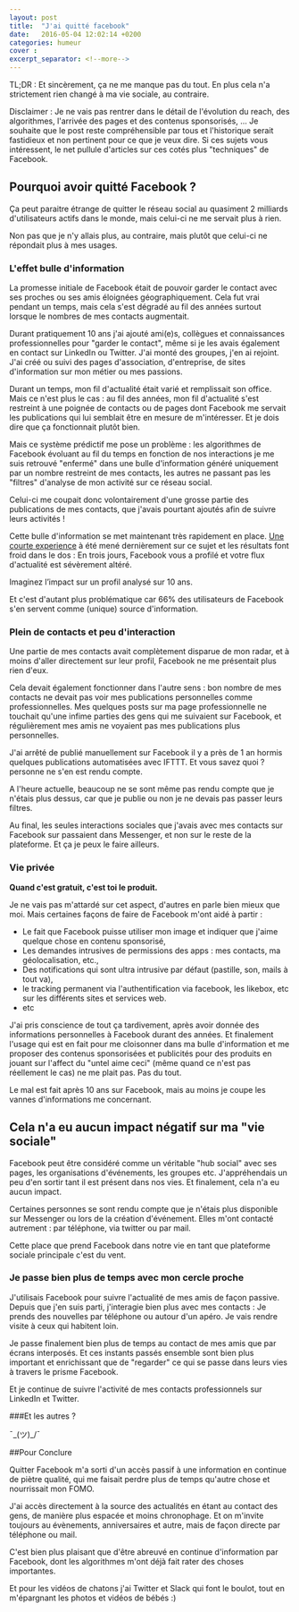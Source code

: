 ```yaml
---
layout: post
title:  "J'ai quitté facebook"
date:   2016-05-04 12:02:14 +0200
categories: humeur
cover : 
excerpt_separator: <!--more-->
---
```

TL;DR : Et sincèrement, ça ne me manque pas du tout. En plus cela n'a strictement rien changé à ma vie sociale, au contraire. 
<!--more-->

Disclaimer : Je ne vais pas rentrer dans le détail de l'évolution du reach, des algorithmes, l'arrivée des pages et des contenus sponsorisés, ... Je souhaite que le post reste compréhensible par tous et l'historique serait fastidieux et non pertinent pour ce que je veux dire. Si ces sujets vous intéressent, le net pullule d'articles sur ces cotés plus "techniques" de Facebook.

## Pourquoi avoir quitté Facebook ?

Ça peut paraitre étrange de quitter le réseau social au quasiment 2 milliards d'utilisateurs actifs dans le monde, mais celui-ci ne me servait plus à rien.

Non pas que je n'y allais plus, au contraire, mais plutôt que celui-ci ne répondait plus à mes usages.

### L'effet bulle d'information

La promesse initiale de Facebook était de pouvoir garder le contact avec ses proches ou ses amis éloignées géographiquement. Cela fut vrai pendant un temps, mais cela s'est dégradé au fil des années surtout lorsque le nombres de mes contacts augmentait.

Durant pratiquement 10 ans j'ai ajouté ami(e)s, collègues et connaissances professionnelles pour "garder le contact", même si je les avais également en contact sur LinkedIn ou Twitter. J'ai monté des groupes, j'en ai rejoint. J'ai créé ou suivi des pages d'association, d'entreprise, de sites d'information sur mon métier ou mes passions.

Durant un temps, mon fil d'actualité était varié et remplissait son office. Mais ce n'est plus le cas : au fil des années, mon fil d'actualité s'est restreint à une poignée de contacts ou de pages dont Facebook me servait les publications qui lui semblait être en mesure de m'intéresser. Et je dois dire que ça fonctionnait plutôt bien. 

Mais ce système prédictif me pose un problème : les algorithmes de Facebook évoluant au fil du temps en fonction de nos interactions je me suis retrouvé "enfermé" dans une bulle d'information généré uniquement par un nombre restreint de mes contacts, les autres ne passant pas les "filtres" d'analyse de mon activité sur ce réseau social.

Celui-ci me coupait donc volontairement d'une grosse partie des publications de mes contacts, que j'avais pourtant ajoutés afin de suivre leurs activités !

Cette bulle d'information se met maintenant très rapidement en place. [Une courte experience][etude-url] à été mené dernièrement sur ce sujet et les résultats font froid dans le dos : En trois jours, Facebook vous a profilé et votre flux d'actualité est sévèrement altéré. 

Imaginez l’impact sur un profil analysé sur 10 ans.

Et c'est d'autant plus problématique car 66% des utilisateurs de Facebook s'en servent comme (unique) source d'information.

### Plein de contacts et peu d'interaction

Une partie de mes contacts avait complètement disparue de mon radar, et à moins d'aller directement sur leur profil, Facebook ne me présentait plus rien d'eux.

Cela devait également fonctionner dans l'autre sens : bon nombre de mes contacts ne devait pas voir mes publications personnelles comme professionnelles. Mes quelques posts sur ma page professionnelle ne touchait qu'une infime parties des gens qui me suivaient sur Facebook, et régulièrement mes amis ne voyaient pas mes publications plus personnelles.

J'ai arrêté de publié manuellement sur Facebook il y a près de 1 an hormis quelques publications automatisées avec IFTTT.
 Et vous savez quoi ? personne ne s'en est rendu compte.

 A l'heure actuelle, beaucoup ne se sont même pas rendu compte que je n'étais plus dessus, car que je publie ou non je ne devais pas passer leurs filtres.

Au final, les seules interactions sociales que j'avais avec mes contacts sur Facebook sur passaient dans Messenger, et non sur le reste de la plateforme. Et ça je peux le faire ailleurs.

### Vie privée

**Quand c'est gratuit, c'est toi le produit.**

Je ne vais pas m'attardé sur cet aspect, d'autres en parle bien mieux que moi. Mais certaines façons de faire de Facebook m'ont aidé à partir :

* Le fait que Facebook puisse utiliser mon image et indiquer que j'aime quelque chose en contenu sponsorisé,
* Les demandes intrusives de permissions des apps : mes contacts, ma géolocalisation, etc.,
* Des notifications qui sont ultra intrusive par défaut (pastille, son, mails à tout va),
* le tracking permanent via l'authentification via facebook, les likebox, etc sur les différents sites et services web.
* etc

J'ai pris conscience de tout ça tardivement, après avoir donnée des informations personnelles à Facebook durant des années. Et finalement l'usage qui est en fait pour me cloisonner dans ma bulle d'information et me proposer des contenus sponsorisées et publicités pour des produits en jouant sur l'affect du "untel aime ceci" (même quand ce n'est pas réellement le cas) ne me plait pas. Pas du tout.

Le mal est fait après 10 ans sur Facebook, mais au moins je coupe les vannes d'informations me concernant.


## Cela n'a eu aucun impact négatif sur ma "vie sociale"

Facebook peut être considéré comme un véritable "hub social" avec ses pages, les organisations d'événements, les groupes etc. 
J'appréhendais un peu d'en sortir tant il est présent dans nos vies. Et finalement, cela n'a eu aucun impact. 

Certaines personnes se sont rendu compte que je n'étais plus disponible sur Messenger ou lors de la création d'événement. Elles m'ont contacté autrement : par téléphone, via twitter ou par mail.

Cette place que prend Facebook dans notre vie en tant que plateforme sociale principale c'est du vent. 

### Je passe bien plus de temps avec mon cercle proche

J'utilisais Facebook pour suivre l'actualité de mes amis de façon passive. Depuis que j'en suis parti, j'interagie bien plus avec mes contacts : Je prends des nouvelles par téléphone ou autour d'un apéro. Je vais rendre visite à ceux qui habitent loin.

Je passe finalement bien plus de temps au contact de mes amis que par écrans interposés. Et ces instants passés ensemble sont bien plus important et enrichissant que de "regarder" ce qui se passe dans leurs vies à travers le prisme Facebook.

Et je continue de suivre l'activité de mes contacts professionnels sur LinkedIn et Twitter.

###Et les autres ? 

 ¯\_(ツ)_/¯

##Pour Conclure

 Quitter Facebook m'a sorti d'un accès passif à une information en continue de piètre qualité, qui me faisait perdre plus de temps qu'autre chose et nourrissait mon FOMO.

J'ai accès directement à la source des actualités en étant au contact des gens, de manière plus espacée et moins chronophage. 
Et on m'invite toujours au évènements, anniversaires et autre, mais de façon directe par téléphone ou mail.

C'est bien plus plaisant que d'être abreuvé en continue d'information par Facebook, dont les algorithmes m'ont déjà fait rater des choses importantes.

Et pour les vidéos de chatons j'ai Twitter et Slack qui font le boulot, tout en m'épargnant les photos et vidéos de bébés :)










[etude-url]: http://ici.radio-canada.ca/nouvelle/1029916/experience-facebook-algorithmes-bulle-desinformation



